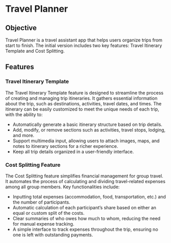 # Travel Planner

## Objective
Travel Planner is a travel assistant app that helps users organize trips from start to finish. The initial version includes two key features: Travel Itinerary Template and Cost Splitting.

## Features

### Travel Itinerary Template
The Travel Itinerary Template feature is designed to streamline the process of creating and managing trip itineraries. It gathers essential information about the trip, such as destinations, activities, travel dates, and times. The itinerary can be easily customized to meet the unique needs of each trip, with the ability to:

- Automatically generate a basic itinerary structure based on trip details.
- Add, modify, or remove sections such as activities, travel stops, lodging, and more.
- Support multimedia input, allowing users to attach images, maps, and notes to itinerary sections for a richer experience.
- Keep all trip details organized in a user-friendly interface.


### Cost Splitting Feature
The Cost Splitting feature simplifies financial management for group travel. It automates the process of calculating and dividing travel-related expenses among all group members. Key functionalities include:

- Inputting total expenses (accommodation, food, transportation, etc.) and the number of participants.
- Automatic calculation of each participant’s share based on either an equal or custom split of the costs.
- Clear summaries of who owes how much to whom, reducing the need for manual expense tracking.
- A simple interface to track expenses throughout the trip, ensuring no one is left with outstanding payments.


